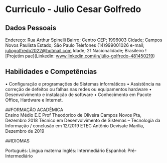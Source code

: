 # Curriculo - Julio Cesar Golfredo

## Dados Pessoais 
Endereço: Rua Arthur Spinelli Bairro; Centro
CEP; 1996003 Cidade; Campos Novos Paulista Estado; São Paulo
Telefones (14)999001026 
 e-mail; juliogolfredo2022@hotmail.com
Idade; 21 
 Nacionalidade; Brasileiro 
 ![Projetim pae](Linkedin: www.linkedin.com/in/júlio-golfredo-481450219)
 
## Habilidades e Competências
  
•	Configuração e programações de Sistemas informáticos
•	Assistência na correção de defeitos ou falhas nas redes ou equipamentos hardware
•	Desenvolvimento e instalação de software
•	Conhecimento em Pacote Office, Hardware e Internet.  

##FORMAÇÃO ACADÊMICA  
Ensino Médio
E.E Prof Theodorico de Oliveira
Campos Novos Pta, Dezembro 2018
Técnico em Desenvolvimento de Sistemas – Tecnologia da Informação / conclusão em 12/2019
ETEC Antônio Devisate 
Marília, Dezembro de 2019

##IDIOMAS  
 
Português: Lingua materna
Inglês: Intermediário
Espanhol: Pré-Intermediário
